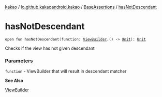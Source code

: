 [kakao](../../index.md) / [io.github.kakaoandroid.kakao](../index.md) / [BaseAssertions](index.md) / [hasNotDescendant](./has-not-descendant.md)

# hasNotDescendant

`open fun hasNotDescendant(function: `[`ViewBuilder`](../-view-builder/index.md)`.() -> `[`Unit`](https://kotlinlang.org/api/latest/jvm/stdlib/kotlin/-unit/index.html)`): `[`Unit`](https://kotlinlang.org/api/latest/jvm/stdlib/kotlin/-unit/index.html)

Checks if the view has not given descendant

### Parameters

`function` - ViewBuilder that will result in descendant matcher

**See Also**

[ViewBuilder](../-view-builder/index.md)

